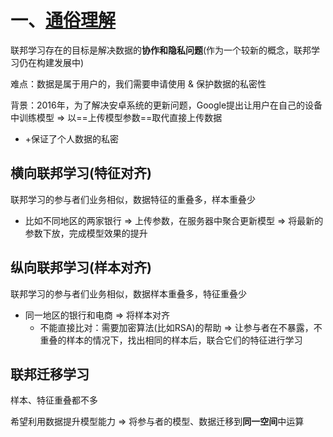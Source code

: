 # 一、[通俗理解](https://www.bilibili.com/video/BV1ub4y1Z7aM/?spm_id_from=333.788.recommend_more_video.0)

联邦学习存在的目标是解决数据的**协作和隐私问题**(作为一个较新的概念，联邦学习仍在构建发展中)



难点：数据是属于用户的，我们需要申请使用 & 保护数据的私密性

背景：2016年，为了解决安卓系统的更新问题，Google提出让用户在自己的设备中训练模型 => 以==上传模型参数==取代直接上传数据

- +保证了个人数据的私密



## 横向联邦学习(特征对齐)

联邦学习的参与者们业务相似，数据特征的重叠多，样本重叠少 

- 比如不同地区的两家银行 => 上传参数，在服务器中聚合更新模型 => 将最新的参数下放，完成模型效果的提升



## 纵向联邦学习(样本对齐)

联邦学习的参与者们业务相似，数据样本重叠多，特征重叠少 

- 同一地区的银行和电商 => 将样本对齐
  - 不能直接比对：需要加密算法(比如RSA)的帮助 => 让参与者在不暴露，不重叠的样本的情况下，找出相同的样本后，联合它们的特征进行学习



## 联邦迁移学习

样本、特征重叠都不多

希望利用数据提升模型能力 => 将参与者的模型、数据迁移到**同一空间**中运算

